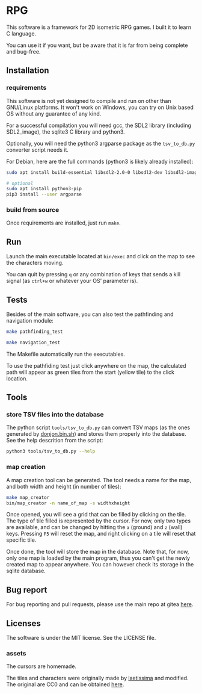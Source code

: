 # RPG

This software is a framework for 2D isometric RPG games. I built it to learn C
language.

You can use it if you want, but be aware that it is far from being complete
and bug-free.

## Installation

### requirements

This software is not yet designed to compile and run on other than GNU/Linux
platforms. It won't work on Windows, you can try on Unix based OS without any
guarantee of any kind.

For a successful compilation you will need gcc, the SDL2 library (including
SDL2\_image), the sqlite3 C library and python3.

Optionally, you will need the python3 argparse package as the `tsv_to_db.py`
converter script needs it.

For Debian, here are the full commands (python3 is likely already installed):

```sh
sudo apt install build-essential libsdl2-2.0-0 libsdl2-dev libsdl2-image-2.0-0 libsdl2-image-dev sqlite3 sqlite3-dev

# optional
sudo apt install python3-pip
pip3 install --user argparse
```

### build from source

Once requirements are installed, just run `make`.

## Run

Launch the main executable located at `bin/exec` and click on the map to see
the characters moving.

You can quit by pressing `q` or any combination of keys that sends a kill
signal (as `ctrl+w` or whatever your OS' parameter is).

## Tests

Besides of the main software, you can also test the pathfinding and navigation
module:

```sh
make pathfinding_test
```

```sh
make navigation_test
```

The Makefile automatically run the executables.

To use the pathfiding test just click anywhere on the map, the calculated path
will appear as green tiles from the start (yellow tile) to the click location.

## Tools

### store TSV files into the database

The python script `tools/tsv_to_db.py` can convert TSV maps (as the ones
generated by [donjon.bin.sh](https://donjon.bin.sh/fantasy/dungeon/)) and
stores them properly into the database. See the help descrition from the
script:

```sh
python3 tools/tsv_to_db.py --help
```

### map creation

A map creation tool can be generated. The tool needs a name for the map, and
both width and height (in number of tiles):

```sh
make map_creator
bin/map_creator -n name_of_map -s widthxheight
```

Once opened, you will see a grid that can be filled by clicking on the tile. The
type of tile filled is represented by the cursor. For now, only two types are
available, and can be changed by hitting the `a` (ground) and `z` (wall) keys.
Pressing `F5` will reset the map, and right clicking on a tile will reset that
specific tile.

Once done, the tool will store the map in the database. Note that, for now, only
one map is loaded by the main program, thus you can't get the newly created map
to appear anywhere. You can however check its storage in the sqlite database.

## Bug report

For bug reporting and pull requests, please use the main repo at gitea
[here](https://gitea.com/amartos/rpg).

## Licenses

The software is under the MIT license. See the LICENSE file.

### assets

The cursors are homemade.

The tiles and characters were originally made by
[laetissima](https://opengameart.org/users/laetissima) and modified. The
original are CC0 and can be obtained
[here](https://opengameart.org/content/isometric-painted-game-assets).
